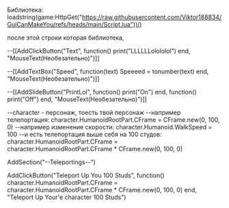 Библиотека: loadstring(game:HttpGet("https://raw.githubusercontent.com/Viktor188834/GuiCanMakeYou/refs/heads/main/Script.lua"))()

после этой строки которая библиотека, 

--[[AddClickButton("Text", function()
	print("LLLLLLolololol")
end, "MouseText(Необезательно)")]]

--[[AddTextBox("Speed", function(text)
	Speeeed = tonumber(text)
end, "MouseText(Необезательно)")]]

--[[AddSlideButton("PrintLol", function()
	print("On")
end, function()
	print("Off")
end, "MouseText(Необезательно)")]]

--character - персонаж, тоесть твой персонаж
--например телепортация: character.HumanoidRootPart.CFrame = CFrame.new(0, 100, 0)
--например изменение скорости: character.Humanoid.WalkSpeed = 100
--и есть телепортация выше себя на 100 студов: character.HumanoidRootPart.CFrame = character.HumanoidRootPart.CFrame * CFrame.new(0, 100, 0)

AddSection("--Teleportings--")

AddClickButton("Teleport Up You 100 Studs", function()
	character.HumanoidRootPart.CFrame = character.HumanoidRootPart.CFrame * CFrame.new(0, 100, 0)
end, "Teleport Up Your'e character 100 Studs")
